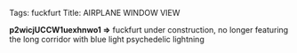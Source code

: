Tags: fuckfurt
Title: AIRPLANE WINDOW VIEW
  
**p2wicjUCCW1uexhnwo1 =>** fuckfurt under construction, no longer featuring the long corridor with blue light psychedelic lightning